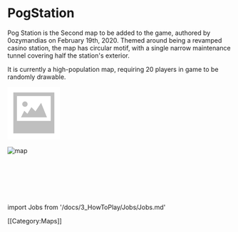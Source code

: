 # PogStation

Pog Station is the Second map to be added to the game, authored by 0ozymandias on February 19th, 2020. Themed around being a revamped casino station, the map has circular motif, with a single narrow maintenance tunnel covering half the station's exterior. 

It is currently a high-population map, requiring 20 players in game to be randomly drawable.

![map](PogStation.png)

![map](\img\Stations\PogStation.png)

​

  <br/>
<br/>
<br/>

import Jobs from '/docs/3_HowToPlay/Jobs/Jobs.md'

<Jobs />

[[Category:Maps]]
